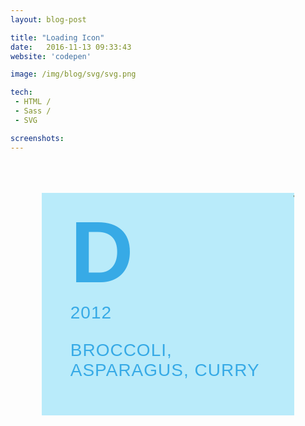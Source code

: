 ```yaml
---
layout: blog-post

title: "Loading Icon"
date:   2016-11-13 09:33:43
website: 'codepen'

image: /img/blog/svg/svg.png 

tech:
 - HTML /
 - Sass /
 - SVG 

screenshots:
---
```


<style type="text/css">
  	.portfolio .screenshots {
  		display: none;
  	}

.box {
	font-family: 'azo-sans-web', sans-serif;
  	box-sizing:border-box;
  	max-width: 500px;
  	width: 80%;
    /* height: 40%; */
    position: relative;
  	background:#B9EBFA;
    display: inline-block;
    overflow: hidden;
    margin: 0 auto;
    cursor: pointer;
    color: rgb(55,170,230);
    -webkit-transition: background 0.4s 0.5s;
    transition: background 0.4s 0.5s;
  	margin:10%;
  	padding:1em 2em 2em;
  
}

.box:hover {
    background: rgba(250,250,250,0);
  /* // background:#C7BEA7; */
    -webkit-transition-delay: 0s;
    transition-delay: 0s;
}

.box h3 {
    /* // font-family: "Ruthie", cursive; */
    font-size: 10em;
    margin: 0;
    font-weight: 700;
    width: 100%;
    padding:0 0 0 5%;
  
}

.box span {
    display: block;
    font-weight: 500;
    text-transform: uppercase;
    letter-spacing: 1px;
    font-size: 2em;
    padding:0 0 1em 5%;
}

.box h3,
.box span {
    -webkit-transition: color 0.4s 0.5s;
    transition: color 0.4s 0.5s;
}

.box:hover h3,
.box:hover span {
    color: #615E3C;
    -webkit-transition-delay: 0s;
    transition-delay: 0s;
}


.box svg {
    position: absolute;
    top: 0;
    bottom: 0;
    left: 0;
    right: 0;
    width: 99%;
    height: 99%;
    margin: 1%;
}

.box svg line {
    stroke-width: 5px;
    stroke: rgb(55,170,230);
  	stroke:#615E3C;

    position: absolute;
    fill: none;
    -webkit-transition: all 1s ease-in-out;
    transition: all 1s ease-in-out;
    top: 1em;
    left: 1em;
    bottom: 1em;
   	right: 1em;

}

.box svg line.top {
  transition: all 0.1s .1s ease;
}
.box svg line.right {
  transition: all 0.1s .2s ease;
}
.box svg line.bottom {
  transition: all 0.1s .3s ease;
}
.box svg line.left {
  transition: all 0.1s 0.4s ease;
}

.box:hover line {
  stroke:#615E3C;
}
.box:hover line.left {
    transition: all 0.05s 0.1s ease;
  }
.box:hover line.bottom {
    transition: all 0.05s 0.15s ease;
  }
.box:hover line.right {
    transition: all 0.05s 0.2s ease;
  }
.box:hover line.top {
    transition: all 0.05s 0.25s ease;
  }



.box:hover svg line.top {
    -webkit-transform: translateX(-100%);
    transform: translateX(-100%);
}

.box:hover svg line.bottom {
    -webkit-transform: translateX(100%);
    transform: translateX(100%);
}

.box:hover svg line.left {
    -webkit-transform: translateY(100%);
    transform: translateY(100%);
}

.box:hover svg line.right {
    -webkit-transform: translateY(-100%);
    transform: translateY(-100%);
}
</style>

<!-- ### SVG's! -->
<div class="box">
    <svg xmlns="http://www.w3.org/2000/svg">
        <line class="top" x1="100%" x2="200%" />
        <line class="left" y1="0" y2="-100%" />
        <line class="bottom" x1="0" x2="-100%"  y1="100%" y2="100%"/>
        <line class="right" y1="100%" y2="200%" x1="100%" x2="100%"/>
    </svg>
    <h3>D</h3>
    <span>2012</span>
    <span>Broccoli, Asparagus, Curry</span>
</div>







